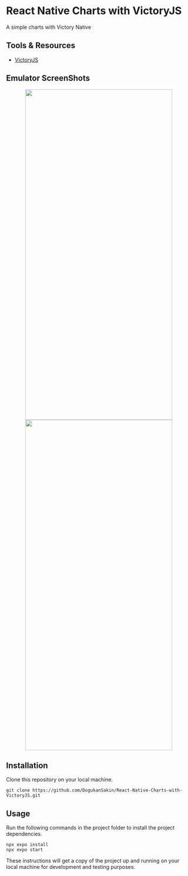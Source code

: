 # React Native Charts with VictoryJS
A simple charts with Victory Native

## Tools & Resources
- [VictoryJS](https://formidable.com/open-source/victory/)

## Emulator ScreenShots
<div align="center">
<img src="https://user-images.githubusercontent.com/86911611/204910524-c210a0c2-241a-4410-8272-f6035491d387.png" width="400" height="900" /><img/>
<img src="https://user-images.githubusercontent.com/86911611/204910940-3612c552-3275-4a1d-b360-514a00a07809.gif" width="400" height="900" /><img/>
</div>

## Installation

Clone this repository on your local machine.

```
git clone https://github.com/DogukanSakin/React-Native-Charts-with-VictoryJS.git
```


## Usage

Run the following commands in the project folder to install the project dependencies.

```
npx expo install
npx expo start
```
These instructions will get a copy of the project up and running on your local machine for development and testing purposes.
